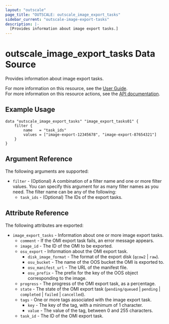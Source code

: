 ```yaml
---
layout: "outscale"
page_title: "OUTSCALE: outscale_image_export_tasks"
sidebar_current: "outscale-image-export-tasks"
description: |-
  [Provides information about image export tasks.]
---
```


# outscale_image_export_tasks Data Source

Provides information about image export tasks.

For more information on this resource, see the [User Guide](https://docs.outscale.com/en/userguide/About-OMIs.html).  
For more information on this resource actions, see the [API documentation](https://docs.outscale.com/api#3ds-outscale-api-image).

## Example Usage

```hcl
data "outscale_image_export_tasks" "image_export_tasks01" {
    filter {
        name   = "task_ids"
        values = ["image-export-12345678", "image-export-87654321"]
    }
}
```

## Argument Reference

The following arguments are supported:

* `filter` - (Optional) A combination of a filter name and one or more filter values. You can specify this argument for as many filter names as you need. The filter name can be any of the following:
    * `task_ids` - (Optional) The IDs of the export tasks.

## Attribute Reference

The following attributes are exported:

* `image_export_tasks` - Information about one or more image export tasks.
    * `comment` - If the OMI export task fails, an error message appears.
    * `image_id` - The ID of the OMI to be exported.
    * `osu_export` - Information about the OMI export task.
        * `disk_image_format` - The format of the export disk (`qcow2` \| `raw`).
        * `osu_bucket` - The name of the OOS bucket the OMI is exported to.
        * `osu_manifest_url` - The URL of the manifest file.
        * `osu_prefix` - The prefix for the key of the OOS object corresponding to the image.
    * `progress` - The progress of the OMI export task, as a percentage.
    * `state` - The state of the OMI export task (`pending/queued` \| `pending` \| `completed` \| `failed` \| `cancelled`).
    * `tags` - One or more tags associated with the image export task.
        * `key` - The key of the tag, with a minimum of 1 character.
        * `value` - The value of the tag, between 0 and 255 characters.
    * `task_id` - The ID of the OMI export task.

